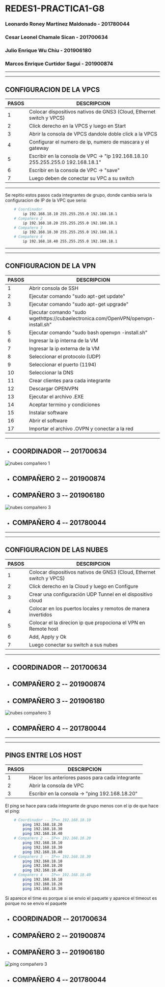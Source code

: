 # **REDES1-PRACTICA1-G8**


### Leonardo Roney Martínez Maldonado - 201780044
### Cesar Leonel Chamale Sican - 201700634
###  Julio Enrique Wu Chiu - 201906180
### Marcos Enrique Curtidor Sagui - 201900874
---
---
## **CONFIGURACION DE LA VPCS**

| PASOS| DESCRIPCION| 
|-------------|------------------------|
| 1           | Colocar dispositivos nativos de GNS3 (Cloud, Ethernet switch y VPCS) |
| 2           | Click derecho en la VPCS y luego en Start |
| 3           | Abrir la consola de VPCS dandole doble click a la VPCS |
| 4           | Configurar el numero de ip, numero de mascara y el gateway|
| 5           | Escribir en la consola de VPC -> "ip 192.168.18.10 255.255.255.0 192.168.18.1"|
| 6           | Escribir en la consola de VPC -> "save" |
| 7           | Luego deben de conectar su VPC a su switch |
---


Se repitio estos pasos cada integrantes de grupo, donde cambia seria la configuracion de IP de la VPC que seria:
```sh
    # Coordinador
        ip 192.168.18.10 255.255.255.0 192.168.18.1
    # Compañero 2
        ip 192.168.18.20 255.255.255.0 192.168.18.1
    # Compañero 3
        ip 192.168.18.30 255.255.255.0 192.168.18.1
    # Compañero 4
        ip 192.168.18.40 255.255.255.0 192.168.18.1
```
---
---
## **CONFIGURACION DE LA VPN**
| PASOS| DESCRIPCION| 
|-------------|------------------------|
| 1           | Abrir consola de SSH |
| 2           | Ejecutar comando "sudo apt-get update" |
| 3           | Ejecutar comando "sudo apt-get upgrade"|
| 4           | Ejecutar comando "sudo wgethttps://cubaelectronica.com/OpenVPN/openvpn-install.sh"|
| 5           | Ejecutar comando "sudo bash openvpn -install.sh"|
| 6           | Ingresar la ip interna de la VM |
| 7           | Ingresar la ip externa de la VM |
| 8           | Seleccionar el protocolo (UDP) |
| 9           | Seleccionar el puerto (1194) |
| 10           | Seleccionar la DNS |
| 11           | Crear clientes para cada integrante |
| 12           | Descargar OPENVPN|
| 13           | Ejecutar el archivo .EXE |
| 14           | Aceptar termino y condiciones |
| 15           | Instalar software |
| 16           | Abrir el software|
| 17           | Importar el archivo .OVPN y conectar a la red|
---

* ## COORDINADOR -- 201700634
![nubes compañero 1](https://github.com/cesarchs/REDES1-PRACTICA1-G8/blob/main/img/VPN_201700634.JPG)
* ## COMPAÑERO 2 -- 201900874

* ## COMPAÑERO 3 -- 201906180
![nubes compañero 3](https://github.com/cesarchs/REDES1-PRACTICA1-G8/blob/main/img/VPN_201906180.JPG)

* ## COMPAÑERO 4 -- 201780044
---
---
## **CONFIGURACION DE LAS NUBES**

| PASOS| DESCRIPCION| 
|-------------|------------------------|
| 1           | Colocar dispositivos nativos de GNS3 (Cloud, Ethernet switch y VPCS) |
| 2           | Click derecho en la Cloud y luego en Configure |
| 3           | Crear una configuración UDP Tunnel en el dispositivo cloud |
| 4           | Colocar en los puertos locales y remotos de manera invertidos|
| 5           | Colocar el la direcion ip que propociona el VPN en Remote host|
| 6           | Add, Apply y Ok|
| 7           | Luego conectar su switch a sus nubes |
---


* ## COORDINADOR -- 201700634

* ## COMPAÑERO 2 -- 201900874

* ## COMPAÑERO 3 -- 201906180
![nubes compañero 3](https://github.com/cesarchs/REDES1-PRACTICA1-G8/blob/main/img/Red_201906180.JPG)

* ## COMPAÑERO 4 -- 201780044

---
---
## **PINGS ENTRE LOS HOST**
| PASOS| DESCRIPCION| 
|-------------|------------------------|
| 1           | Hacer los anteriores pasos para cada integrante |
| 2           | Abrir la consola de VPC |
| 3           | Escribir en la consola -> "ping 192.168.18.20" |

El ping se hace para cada integrante de grupo menos con el ip de que hace el ping:
```sh
    # Coordinador -- IP=> 192.168.18.10
        ping 192.168.18.20
        ping 192.168.18.30
        ping 192.168.18.40
    # Compañero 2 -- IP=> 192.168.18.20
        ping 192.168.18.10
        ping 192.168.18.30
        ping 192.168.18.40
    # Compañero 3 -- IP=> 192.168.18.30
        ping 192.168.18.10
        ping 192.168.18.20
        ping 192.168.18.40
    # Compañero 4 -- IP=> 192.168.18.40
        ping 192.168.18.10
        ping 192.168.18.20
        ping 192.168.18.30
```

Si aparece el time es porque si se envio el paquete y aparece el timeout es porque no se envio el paquete

* ## COORDINADOR -- 201700634

* ## COMPAÑERO 2 -- 201900874

* ## COMPAÑERO 3 -- 201906180
![ping compañero 3](https://github.com/cesarchs/REDES1-PRACTICA1-G8/blob/main/img/Ping_201906180.JPG)

* ## COMPAÑERO 4 -- 201780044